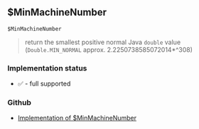 ## $MinMachineNumber

```
$MinMachineNumber
```

> return the smallest positive normal Java `double` value (`Double.MIN_NORMAL` approx. 2.2250738585072014*^308)
  







### Implementation status

* &#x2705; - full supported

### Github

* [Implementation of $MinMachineNumber](https://github.com/axkr/symja_android_library/blob/master/symja_android_library/matheclipse-core/src/main/java/org/matheclipse/core/builtin/ConstantDefinitions.java#L400) 
